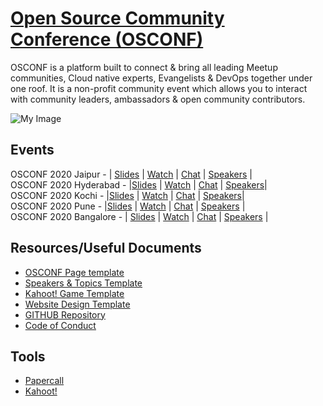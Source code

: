 # [Open Source Community Conference (OSCONF)](https://osconf.collabnix.com)

OSCONF is a platform built to connect & bring all leading Meetup communities, Cloud native experts, Evangelists & DevOps together under one roof. It is a non-profit community event which allows you to interact with community leaders, ambassadors & open community contributors.


 ![My Image](https://github.com/collabnix/osconf/blob/master/images/Screenshot%202020-08-08%20at%206.29.08%20PM.png)
 
## Events

OSCONF 2020 Jaipur - | [Slides](https://github.com/collabnix/osconf/blob/master/2020/jaipur/slides/README.md)
| [Watch](https://www.youtube.com/watch?v=RVToPqD5VIA) | [Chat]() | [Speakers](https://osconf.collabnix.com) | <br>
OSCONF 2020 Hyderabad - |[Slides](https://github.com/collabnix/osconf/blob/master/2020/hyderabad/slides/README.md) | [Watch](https://www.youtube.com/watch?v=GtAouGq_7zQ&t=4572s) | [Chat]() | [Speakers](https://osconfhyd.collabnix.com)| <br>
OSCONF 2020 Kochi - |[Slides](https://github.com/collabnix/osconf/blob/master/2020/kochi/slides/README.md) | [Watch](https://www.youtube.com/watch?v=FCowKouwCE0) | [Chat]() | [Speakers](https://osconf-kochi.collabnix.com)| <br>
OSCONF 2020 Pune - |[Slides](https://github.com/collabnix/osconf/blob/master/2020/pune/slides/README.md) | [Watch](https://www.youtube.com/watch?v=uHCyNTHZhKk) | [Chat]() | [Speakers](https://osconf.collabnix.com) | <br>
OSCONF 2020 Bangalore - | [Slides](https://github.com/collabnix/osconf/blob/master/2020/bangalore/slides/README.md)
| [Watch](https://www.youtube.com/watch?v=CDcj_2Ip_-U&t=10s) | [Chat]() | [Speakers](https://osconf.collabnix.com) |

## Resources/Useful Documents

- [OSCONF Page template](https://github.com/collabnix/osconf/blob/master/templates/docs/for-meetup.md)
- [Speakers & Topics Template]()
- [Kahoot! Game Template](https://github.com/collabnix/osconf/blob/master/templates/docs/for-kahoot.md)
- [Website Design Template]()
- [GITHUB Repository]()
- [Code of Conduct]()

## Tools

- [Papercall](papercall.io)
- [Kahoot!](https://www.kahoot.it)

